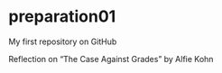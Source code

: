 # preparation01
My first repository on GitHub 

Reflection on “The Case Against Grades” by Alfie Kohn



